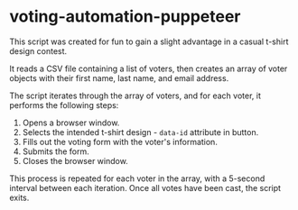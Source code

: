 # voting-automation-puppeteer
This script was created for fun to gain a slight advantage in a casual t-shirt design contest.

It reads a CSV file containing a list of voters, then creates an array of voter objects with their first name, last name, and email address.

The script iterates through the array of voters, and for each voter, it performs the following steps:

1. Opens a browser window.
2. Selects the intended t-shirt design - `data-id` attribute in button.
3. Fills out the voting form with the voter's information.
4. Submits the form.
5. Closes the browser window.

This process is repeated for each voter in the array, with a 5-second interval between each iteration. Once all votes have been cast, the script exits.